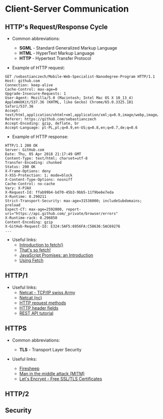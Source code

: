 # Client-Server Communication

## HTTP's Request/Response Cycle

* Common abbreviations:
   * __SGML__ - Standard Generalized Markup Language
   * __HTML__ - HyperText Markup Language
   * __HTTP__ - Hypertext Transfer Protocol


* Example of HTTP request:

```
GET /sebastianczech/Mobile-Web-Specialist-Nanodegree-Program HTTP/1.1
Host: github.com
Connection: keep-alive
Cache-Control: max-age=0
Upgrade-Insecure-Requests: 1
User-Agent: Mozilla/5.0 (Macintosh; Intel Mac OS X 10_13_4) AppleWebKit/537.36 (KHTML, like Gecko) Chrome/65.0.3325.181 Safari/537.36
Accept: text/html,application/xhtml+xml,application/xml;q=0.9,image/webp,image/apng,*/*;q=0.8
Referer: https://github.com/sebastianczech
Accept-Encoding: gzip, deflate, br
Accept-Language: pl-PL,pl;q=0.9,en-US;q=0.8,en;q=0.7,de;q=0.6
```


* Example of HTTP response:

```
HTTP/1.1 200 OK
Server: GitHub.com
Date: Thu, 05 Apr 2018 21:17:49 GMT
Content-Type: text/html; charset=utf-8
Transfer-Encoding: chunked
Status: 200 OK
X-Frame-Options: deny
X-XSS-Protection: 1; mode=block
X-Content-Type-Options: nosniff
Cache-Control: no-cache
Vary: X-PJAX
X-Request-Id: ffab99b4-bd70-45b3-9bb5-11f9be6e7eda
X-Runtime: 0.290211
Strict-Transport-Security: max-age=31536000; includeSubdomains; preload
Expect-CT: max-age=2592000, report-uri="https://api.github.com/_private/browser/errors"
X-Runtime-rack: 0.296850
Content-Encoding: gzip
X-GitHub-Request-Id: E324:5AF5:6956FA:C58636:5AC69276
...
```


* Useful links:
   * [Introduction to fetch()](https://developers.google.com/web/updates/2015/03/introduction-to-fetch?hl=en)
   * [That's so fetch!](https://jakearchibald.com/2015/thats-so-fetch/)
   * [JavaScript Promises: an Introduction](https://developers.google.com/web/fundamentals/primers/promises?hl=en)
   * [Using Fetch](https://developer.mozilla.org/en-US/docs/Web/API/Fetch_API/Using_Fetch)

## HTTP/1

* Useful links:
   * [Netcat - TCP/IP swiss Army](http://nc110.sourceforge.net/)
   * [Netcat (nc)](https://en.wikipedia.org/wiki/Netcat)
   * [HTTP request methods](https://developer.mozilla.org/en-US/docs/Web/HTTP/Methods)
   * [HTTP header fields](https://en.wikipedia.org/wiki/List_of_HTTP_header_fields)
   * [REST API tutorial](http://www.restapitutorial.com/)

## HTTPS

* Common abbreviations:
   * __TLS__ - Transport Layer Security


* Useful links:
   * [Firesheep](http://codebutler.com/firesheep)
   * [Man in the middle attack (MITM)](https://en.wikipedia.org/wiki/Man-in-the-middle_attack)
   * [Let's Encrypt - Free SSL/TLS Certificates](https://letsencrypt.org/)

## HTTP/2
## Security
